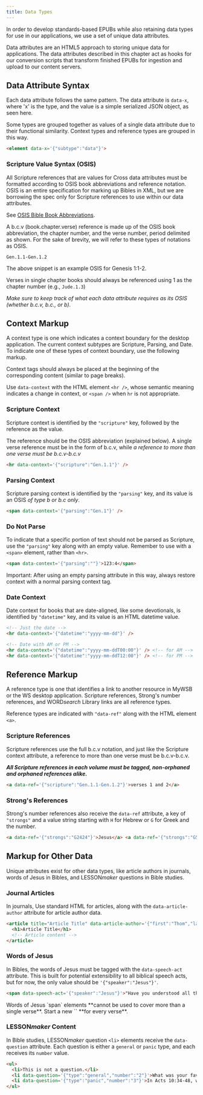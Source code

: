 ```yaml
---
title: Data Types
---
```


In order to develop standards-based EPUBs while also retaining data types for use in our applications, we use a set of unique data attributes.

Data attributes are an HTML5 approach to storing unique data for applications. The data attributes described in this chapter act as hooks for our conversion scripts that transform finished EPUBs for ingestion and upload to our content servers.

## Data Attribute Syntax

Each data attribute follows the same pattern. The data attribute is `data-x`, where 'x' is the type, and the value is a simple serialized JSON object, as seen here.

Some types are grouped together as values of a single data attribute due to their functional similarity. Context types and reference types are grouped in this way.

```html
<element data-x='{"subtype":"data"}'>
```
### Scripture Value Syntax (OSIS)

All Scripture references that are values for Cross data attributes must be formatted according to OSIS book abbreviations and reference notation. OSIS is an entire specification for marking up Bibles in XML, but we are borrowing the spec only for Scripture references to use within our data attributes.

See [OSIS Bible Book Abbreviations](https://docs.google.com/a/lifeway.com/spreadsheets/d/1tgzQru2dVaDU-zhaSfym1UuaPh3_Aktq91iDz9L9JtY/edit?usp=sharing).

A b.c.v (book.chapter.verse) reference is made up of the OSIS book abbreviation, the chapter number, and the verse number, period delimited as shown. For the sake of brevity, we will refer to these types of notations as OSIS.

```plain
Gen.1.1-Gen.1.2
```

The above snippet is an example OSIS for Genesis 1:1-2.

Verses in single chapter books should always be referenced using 1 as the chapter number (e.g., `Jude.1.3`)

*Make sure to keep track of what each data attribute requires as its OSIS (whether b.c.v, b.c., or b).*

## Context Markup

A context type is one which indicates a context boundary for the desktop application. The current context subtypes are Scripture, Parsing, and Date. To indicate one of these types of context boundary, use the following markup.

Context tags should always be placed at the beginning of the corresponding content (similar to page breaks).

Use `data-context` with the HTML element `<hr />`, whose semantic meaning indicates a change in context, or `<span />` when `hr` is not appropriate.

### Scripture Context

Scripture context is identified by the `"scripture"` key, followed by the reference as the value.

The reference should be the OSIS abbreviation (explained below). A single verse reference must be in the form of b.c.v, while *a reference to more than one verse must be b.c.v-b.c.v*

```html
<hr data-context='{"scripture":"Gen.1.1"}' />
```

### Parsing Context

Scripture parsing context is identified by the `"parsing"` key, and its value is an OSIS *of type b or b.c only*.

```html
<span data-context='{"parsing":"Gen.1"}' />
```

### Do Not Parse

To indicate that a specific portion of text should not be parsed as Scripture, use the `"parsing"` key along with an empty value. Remember to use with a `<span>` element, rather than `<hr>`.

```html
<span data-context='{"parsing":""}'>123:4</span>
```
<aside class="warning">Important: After using an empty parsing attribute in this way, always restore context with a normal parsing context tag.</aside>

### Date Context

Date context for books that are date-aligned, like some devotionals, is identified by `"datetime"` key, and its value is an HTML datetime value.

```html
<!-- Just the date -->
<hr data-context='{"datetime":"yyyy-mm-dd"}' />

<!-- Date with AM or PM -->
<hr data-context='{"datetime":"yyyy-mm-ddT00:00"}' /> <!-- for AM -->
<hr data-context='{"datetime":"yyyy-mm-ddT12:00"}' /> <!-- for PM -->
```

## Reference Markup

A reference type is one that identifies a link to another resource in MyWSB or the WS desktop application. Scripture references, Strong's number references, and WORD<em>search</em> Library links are all reference types.

Reference types are indicated with `"data-ref"` along with the HTML element `<a>`.

### Scripture References

Scripture references use the full b.c.v notation, and just like the Scripture context attribute, a reference to more than one verse must be b.c.v-b.c.v.

***All Scripture references in each volume must be tagged, non-orphaned and orphaned references alike.***

```html
<a data-ref='{"scripture":"Gen.1.1-Gen.1.2"}'>verses 1 and 2</a>
```

### Strong's References

Strong's number references also receive the `data-ref` attribute, a key of `"strongs"` and a value string starting with `H` for Hebrew or `G` for Greek and the number.

```html
<a data-ref='{"strongs":"G2424"}'>Jesus</a> <a data-ref='{"strongs":"G5547"}'>Christ</a>
```

## Markup for Other Data

Unique attributes exist for other data types, like article authors in journals, words of Jesus in Bibles, and LESSON<em>maker</em> questions in Bible studies.

### Journal Articles

In journals, Use standard HTML for articles, along with the `data-article-author` attribute for article author data.

```html
<article title="Article Title" data-article-author='{"first":"Thom","last":"Rainer","suffix":""}'>
  <h1>Article Title</h1>
  <!-- Article content -->
</article>
```

### Words of Jesus

In Bibles, the words of Jesus must be tagged with the `data-speech-act` attribute. This is built for potential extensibility to all biblical speech acts, but for now, the only value should be `'{"speaker":"Jesus"}'`.

```html
<span data-speech-act='{"speaker":"Jesus"}'>"Have you understood all these things?"</span>
```

<aside class="warning">Words of Jesus `span` elements **cannot be used to cover more than a single verse**. Start a new `<span data-speech-act='{"speaker":"Jesus"}'>` **for every verse**.</aside>

### LESSON<em>maker</em> Content

In Bible studies, LESSON<em>maker</em> question `<li>` elements receive the `data-question` attribute. Each question is either a `general` or `panic` type, and each receives its `number` value.

```html
<ul>
  <li>This is not a question.</li>
  <li data-question='{"type":"general","number":"2"}'>What was your favorite movie growing up?</li>
  <li data-question='{"type":"panic","number":"3"}'>In Acts 10:34-48, what was the core content of the message Peter preached? What exactly did he say about Jesus?</li>
</ul>
```